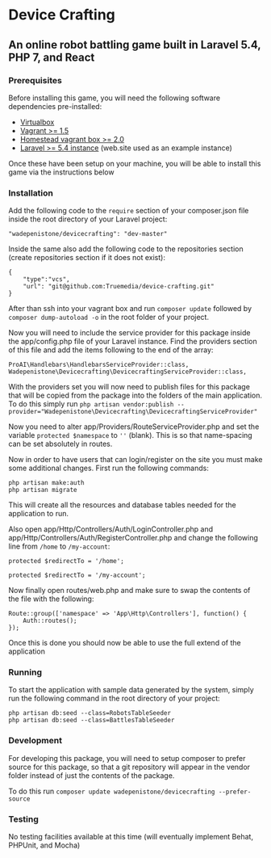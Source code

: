 # Device Crafting
## An online robot battling game built in Laravel 5.4, PHP 7, and React


### Prerequisites
Before installing this game, you will need the following software dependencies pre-installed:

- [Virtualbox](https://www.virtualbox.org/wiki/Downloads)
- [Vagrant >= 1.5](https://www.vagrantup.com/downloads.html)
- [Homestead vagrant box >= 2.0](https://laravel.com/docs/5.4/homestead)
- [Laravel >= 5.4 instance](https://laravel.com/docs/5.4/installation) (web.site used as an example instance)

Once these have been setup on your machine, you will be able to install this game via the instructions below

### Installation
Add the following code to the `require` section of your composer.json file inside the root directory of your Laravel project:

    "wadepenistone/devicecrafting": "dev-master"

Inside the same also add the following code to the repositories section (create repositories section if it does not exist):

    {
        "type":"vcs",
        "url": "git@github.com:Truemedia/device-crafting.git"
    }

After than ssh into your vagrant box and run `composer update` followed by `composer dump-autoload -o` in the root folder of your project.

Now you will need to include the service provider for this package inside the app/config.php file of your Laravel instance. Find the providers section of this file and add the items following to the end of the array:

    ProAI\Handlebars\HandlebarsServiceProvider::class,
    Wadepenistone\Devicecrafting\DevicecraftingServiceProvider::class,

With the providers set you will now need to publish files for this package that will be copied from the package into the folders of the main application.
To do this simply run `php artisan vendor:publish --provider="Wadepenistone\Devicecrafting\DevicecraftingServiceProvider"`

Now you need to alter app/Providers/RouteServiceProvider.php and set the variable `protected $namespace` to `''` (blank). This is so that name-spacing can be set absolutely in routes.

Now in order to have users that can login/register on the site you must make some additional changes.
First run the following commands:

    php artisan make:auth
    php artisan migrate

This will create all the resources and database tables needed for the application to run.

Also open app/Http/Controllers/Auth/LoginController.php and app/Http/Controllers/Auth/RegisterController.php and change the following line from `/home` to `/my-account`:

    protected $redirectTo = '/home';

    protected $redirectTo = '/my-account';

Now finally open routes/web.php and make sure to swap the contents of the file with the following:

    Route::group(['namespace' => 'App\Http\Controllers'], function() {
        Auth::routes();
    });

Once this is done you should now be able to use the full extend of the application

### Running
To start the application with sample data generated by the system, simply run the following command in the root directory of your project:

    php artisan db:seed --class=RobotsTableSeeder
    php artisan db:seed --class=BattlesTableSeeder

### Development
For developing this package, you will need to setup composer to prefer source for this package, so that a git repository will appear in the vendor folder instead of just the contents of the package.

To do this run `composer update wadepenistone/devicecrafting --prefer-source`

### Testing
No testing facilities available at this time (will eventually implement Behat, PHPUnit, and Mocha)
